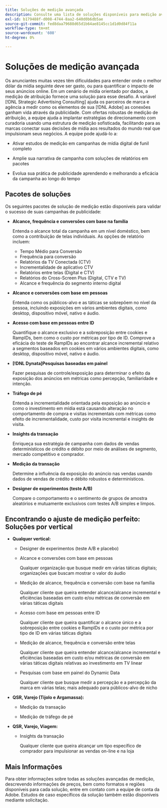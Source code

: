 ```yaml
---
title: Soluções de medição avançada
description: Consulte uma lista de soluções disponíveis para medição avançada.
exl-id: b179488f-d008-4744-8aa2-640d0b6db5ae
source-git-commit: fed8daa79688d65d1b64ae8145cc1d1d0d84f11a
workflow-type: tm+mt
source-wordcount: '608'
ht-degree: 0%

---
```


# Soluções de medição avançada

Os anunciantes muitas vezes têm dificuldades para entender onde o melhor dólar da mídia seguinte deve ser gasto, ou para quantificar o impacto de seus anúncios online. Em um cenário de mídia orientado por dados, a medição de atribuição fornece uma solução para esse desafio. A variável [!DNL Strategic Advertising Consulting] ajuda os parceiros de marca e agência a medir como os elementos de sua [!DNL Adobe] as conexões ganham vida através da publicidade. Com ofertas robustas de medição de atribuição, a equipe ajuda a implantar estratégias de direcionamento com curadoria usando uma estrutura de medição sofisticada, facilitando para as marcas conectar suas decisões de mídia aos resultados do mundo real que impulsionam seus negócios. A equipe pode ajudá-lo a:

* Ativar estudos de medição em campanhas de mídia digital de funil completo

* Amplie sua narrativa de campanha com soluções de relatórios em pacotes

* Evolua sua prática de publicidade aprendendo e melhorando a eficácia da campanha ao longo do tempo

## Pacotes de soluções

Os seguintes pacotes de solução de medição estão disponíveis para validar o sucesso de suas campanhas de publicidade:

* **Alcance, frequência e conversões com base na família**

  Entenda o alcance total da campanha em um nível doméstico, bem como a contribuição de telas individuais. As opções de relatório incluem:

   * Tempo Médio para Conversão
   * Frequência para conversão
   * Relatórios da TV Conectada (CTV)
   * Incrementalidade de aplicativo CTV
   * Relatórios entre telas (Digital e CTV)
   * Relatórios do Cross-Screen Plus (Digital, CTV e TV)
   * Alcance e frequência do segmento interno digital

* **Alcance e conversões com base em pessoas**

  Entenda como os públicos-alvo e as táticas se sobrepõem no nível da pessoa, incluindo exposições em vários ambientes digitais, como desktop, dispositivo móvel, nativo e áudio.

* **Acesso com base em pessoas entre ID**

  Quantifique o alcance exclusivo e a sobreposição entre cookies e RampIDs, bem como o custo por métricas por tipo de ID. Comprove a eficácia do teste de RampIDs ao encontrar alcance incremental relativo a segmentos baseados em cookies em vários ambientes digitais, como desktop, dispositivo móvel, nativo e áudio.

* **[!DNL Dynata]Pesquisas baseadas em painel**

  Fazer pesquisas de controle/exposição para determinar o efeito da exposição dos anúncios em métricas como percepção, familiaridade e intenção.

* **Tráfego de pé**

  Entenda a incrementalidade orientada pela exposição ao anúncio e como o investimento em mídia está causando alteração no comportamento de compra e visitas incrementais com métricas como efeito de incrementalidade, custo por visita incremental e insights de visita.

* **Insights da transação**

  Enriqueça sua estratégia de campanha com dados de vendas determinísticos de crédito e débito por meio de análises de segmento, mercado competitivo e comprador.

* **Medição da transação**

  Determine a influência da exposição do anúncio nas vendas usando dados de vendas de crédito e débito robustos e determinísticos.

* **Designer de experimentos (teste A/B)**

  Compare o comportamento e o sentimento de grupos de amostra aleatórios e mutuamente exclusivos com testes A/B simples e limpos.

## Encontrando o ajuste de medição perfeito: Soluções por vertical

* **Qualquer vertical:**

   * Designer de experimentos (teste A/B e placebo)

   * Alcance e conversões com base em pessoas

     Qualquer organização que busque medir em várias táticas digitais; organizações que buscam mostrar o valor do áudio

   * Medição de alcance, frequência e conversão com base na família

     Qualquer cliente que queira entender alcance/alcance incremental e eficiências baseadas em custo e/ou métricas de conversão em várias táticas digitais

   * Acesso com base em pessoas entre ID

     Qualquer cliente que queira quantificar o alcance único e a sobreposição entre cookies e RampIDs e o custo por métrica por tipo de ID em várias táticas digitais

   * Medição de alcance, frequência e conversão entre telas

     Qualquer cliente que queira entender alcance/alcance incremental e eficiências baseadas em custo e/ou métricas de conversão em várias táticas digitais relativas ao investimento em TV linear

   * Pesquisas com base em painel do Dynamic Data

     Qualquer cliente que busque medir a percepção e a percepção da marca em várias telas; mais adequado para públicos-alvo de nicho

* **QSR, Varejo (Tijolo e Argamassa):**

   * Medição da transação

   * Medição de tráfego de pé

* **QSR, Varejo, Viagem:**

   * Insights da transação

     Qualquer cliente que queira alcançar um tipo específico de comprador para impulsionar as vendas on-line e na loja

## Mais Informações

Para obter informações sobre todas as soluções avançadas de medição, descrevendo informações de preços, bem como formatos e regiões disponíveis para cada solução, entre em contato com a equipe de conta da Adobe. Estudos de caso específicos da solução também estão disponíveis mediante solicitação.
